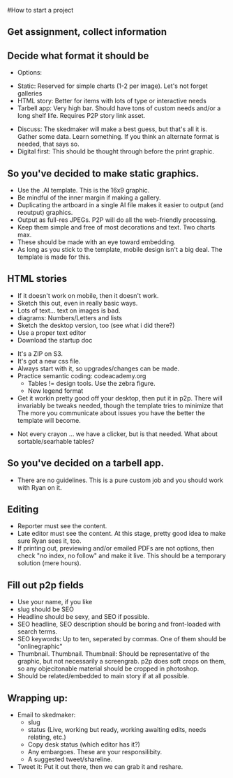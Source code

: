 #How to start a project
## Get assignment, collect information
## Decide what format it should be
* Options: 
+ Static: Reserved for simple charts (1-2 per image). Let's not forget galleries
+ HTML story: Better for items with lots of type or interactive needs
+ Tarbell app: Very high bar. Should have tons of custom needs and/or a long shelf life. Requires P2P story link asset.
* Discuss: The skedmaker will make a best guess, but that's all it is. Gather some data. Learn something. If you think an alternate format is needed, that says so.
* Digital first: This should be thought through before the print graphic. 

## So you've decided to make static graphics.
* Use the .AI template. This is the 16x9 graphic.
* Be mindful of the inner margin if making a gallery.
* Duplicating the artboard in a single AI file makes it easier to output (and reoutput) graphics.
* Output as full-res JPEGs. P2P will do all the web-friendly processing.
* Keep them simple and free of most decorations and text. Two charts max.
* These should be made with an eye toward embedding.
* As long as you stick to the template, mobile design isn't a big deal. The template is made for this.

## HTML stories
* If it doesn't work on mobile, then it doesn't work.
* Sketch this out, even in really basic ways.
* Lots of text... text on images is bad.
* diagrams: Numbers/Letters and lists
* Sketch the desktop version, too (see what i did there?)
* Use a proper text editor
* Download the startup doc
+ It's a ZIP on S3.
+ It's got a new css file.
+ Always start with it, so upgrades/changes can be made.
+ Practice semantic coding: codeacademy.org
	- Tables != design tools. Use the zebra figure.
	- New legend format
+ Get it workin pretty good off your desktop, then put it in p2p. There will invariably be tweaks needed, though the template tries to minimize that The more you communicate about issues you have the better the template will become.
* Not every crayon ... we have a clicker, but is that needed. What about sortable/searhable tables? 

## So you've decided on a tarbell app. 
* There are no guidelines. This is a pure custom job and you should work with Ryan on it.

## Editing
* Reporter must see the content.
* Late editor must see the content. At this stage, pretty good idea to make sure Ryan sees it, too.
* If printing out, previewing and/or emailed PDFs are not options, then check "no index, no follow" and make it live. This should be a temporary solution (mere hours).


## Fill out p2p fields
* Use your name, if you like
* slug should be SEO
* Headline should be sexy, and SEO if possible.
* SEO headline, SEO description should be boring and front-loaded with search terms. 
* SEO keywords: Up to ten, seperated by commas. One of them should be "onlinegraphic"
* Thumbnail. Thumbnail. Thumbnail: Should be representative of the graphic, but not necessarily a screengrab. p2p does soft crops on them, so any objecitonable material should be cropped in photoshop.
* Should be related/embedded to main story if at all possible.

## Wrapping up:
* Email to skedmaker: 
	+ slug
	+ status (Live, working but ready, working awaiting edits, needs relating, etc.)
	+ Copy desk status (which editor has it?)
	+ Any embargoes. These are your responsilibity.
	+ A suggested tweet/shareline.
* Tweet it: Put it out there, then we can grab it and reshare.